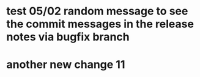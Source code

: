 # test 05/02 random message to see the commit messages in the release notes via bugfix branch

# another new change 11

